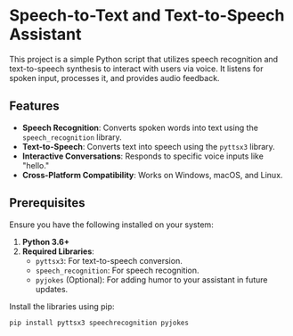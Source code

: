 # Speech-to-Text and Text-to-Speech Assistant

This project is a simple Python script that utilizes speech recognition and text-to-speech synthesis to interact with users via voice. It listens for spoken input, processes it, and provides audio feedback.

## Features

- **Speech Recognition**: Converts spoken words into text using the `speech_recognition` library.
- **Text-to-Speech**: Converts text into speech using the `pyttsx3` library.
- **Interactive Conversations**: Responds to specific voice inputs like "hello."
- **Cross-Platform Compatibility**: Works on Windows, macOS, and Linux.

## Prerequisites

Ensure you have the following installed on your system:

1. **Python 3.6+**
2. **Required Libraries**:
   - `pyttsx3`: For text-to-speech conversion.
   - `speech_recognition`: For speech recognition.
   - `pyjokes` (Optional): For adding humor to your assistant in future updates.

Install the libraries using pip:
```bash
pip install pyttsx3 speechrecognition pyjokes
